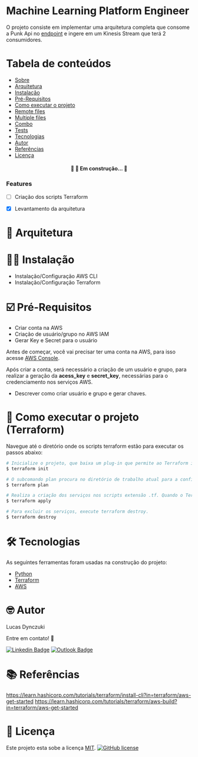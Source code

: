 # Machine Learning Platform Engineer

O projeto consiste em implementar uma arquitetura completa que consome a Punk Api no
[endpoint](https://api.punkapi.com/v2/beers/random) e ingere em um Kinesis Stream que terá 2 consumidores.



Tabela de conteúdos
=================
<!--ts-->
   * [Sobre](#sobre)
   * [Arquitetura](#arquitetura)
   * [Instalação](#instalacao)
   * [Pré-Requisitos](#pre-requisitos)
   * [Como executar o projeto](#executar-terraform)
   * [Remote files](#remote-files)
   * [Multiple files](#multiple-files)
   * [Combo](#combo)
   * [Tests](#testes)
   * [Tecnologias](#tecnologias)
   * [Autor](#autor)
   * [Referências](#referencias)
   * [Licença](#licenca)
<!--te-->

<h4 align="center"> 
	🚧 🚀 Em construção...  🚧
</h4>


### Features

- [ ] Criação dos scripts Terraform 
- [x] Levantamento da arquitetura


# <a name="arquitetura"><a/> 🏢 Arquitetura

# <a name="instalacao"><a/> 👨‍💻 Instalação

- Instalação/Configuração AWS CLI
- Instalação/Configuração Terraform

# <a name="pre-requisitos"><a/> ☑️ Pré-Requisitos

- Criar conta na AWS
- Criação de usuário/grupo no AWS IAM
- Gerar Key e Secret para o usuário

Antes de começar, você vai precisar ter uma conta na AWS, para isso acesse [AWS Console](https://aws.amazon.com/).

Após criar a conta, será necessário a criação de um usuário e grupo, para realizar a geração da **acess_key** e **secret_key**,
necessárias para o credenciamento nos serviços AWS.

- Descrever como criar usuário e grupo e gerar chaves.

# <a name="executar-terraform"><a/> 🚀 Como executar o projeto (Terraform)

Navegue até o diretório onde os scripts terraform estão para executar os passos abaixo:

```bash
# Inicialize o projeto, que baixa um plug-in que permite ao Terraform interagir com o Docker.
$ terraform init

# O subcomando plan procura no diretório de trabalho atual para a configuração do módulo raiz. Exibe os serviços que serão criados
$ terraform plan

# Realiza a criação dos serviços nos scripts extensão .tf. Quando o Terraform solicitar que você confirme, digite yes e pressione Enter
$ terraform apply

# Para excluir os serviços, execute terraform destroy.
$ terraform destroy
```


# <a name="tecnologias"><a/> 🛠 Tecnologias

As seguintes ferramentas foram usadas na construção do projeto:

- [Python](https://www.python.org/)
- [Terraform](https://www.terraform.io/)
- [AWS](https://aws.amazon.com/)


# <a name="autor"><a/> 🤓 Autor

Lucas Dynczuki

Entre em contato! 💚

[![Linkedin Badge](https://img.shields.io/badge/-Lucas-blue?style=flat-square&logo=Linkedin&logoColor=white&link=https://www.linkedin.com/in/lucasdynczuki/)](https://www.linkedin.com/in/lucasdynczuki/) 
[![Outlook Badge](https://img.shields.io/badge/-lucas.dynczuki@outlook.com-blue?style=flat-square&logo=Outlook&logoColor=white&link=mailto:lucas.dynczuki@outlook.com)](mailto:lucas.dynczuki@outlook.com)


# <a name="referencias"><a/>  📚 Referências

https://learn.hashicorp.com/tutorials/terraform/install-cli?in=terraform/aws-get-started
https://learn.hashicorp.com/tutorials/terraform/aws-build?in=terraform/aws-get-started


# <a name="licenca"><a/>  📝 Licença

Este projeto esta sobe a licença [MIT](./LICENSE).
[![GitHub license](https://img.shields.io/github/license/ldynczuki/MLPlatformEngineer)](https://github.com/ldynczuki/MLPlatformEngineer/blob/main/LICENSE)